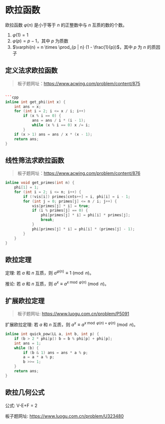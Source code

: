 # 欧拉函数

欧拉函数 $\varphi(n)$ 是小于等于 $n$ 的正整数中与 $n$ 互质的数的个数。

1. $\varphi(1) = 1$
2. $\varphi(p) = p - 1$，其中 $p$ 为质数
3. $\varphi(n) = n \times \prod_{p | n} (1 - \frac{1}{p})$，其中 $p$ 为 $n$ 的质因子

## 定义法求欧拉函数

> 板子题网址：https://www.acwing.com/problem/content/875

```cpp

```cpp
inline int get_phi(int x) {
    int ans = x;
    for (int i = 2; i <= x / i; i++)
        if (x % i == 0) {
            ans = ans / i * (i - 1);
            while (x % i == 0) x /= i;
        }
    if (x > 1) ans = ans / x * (x - 1);
    return ans;
}
```

## 线性筛法求欧拉函数

> 板子题网址：https://www.acwing.com/problem/content/876

```cpp
inline void get_primes(int n) {
    phi[1] = 1;
    for (int i = 2; i <= n; i++) {
        if (!vis[i]) primes[cnts++] = i, phi[i] = i - 1;
        for (int j = 0; primes[j] <= n / i; j++) {
            vis[primes[j] * i] = true;
            if (i % primes[j] == 0) {
                phi[primes[j] * i] = phi[i] * primes[j];
                break;
            }
            phi[primes[j] * i] = phi[i] * (primes[j] - 1);
        }
    }
}
```

## 欧拉定理

定理: 若 $a$ 和 $n$ 互质，则 $a^{\varphi(n)} \equiv 1 \pmod{n}$。

推论: 若 $a$ 和 $n$ 互质，则 $a^x \equiv a^{x \bmod \varphi(n)} \pmod{n}$。

## 扩展欧拉定理

> 板子题网址: https://www.luogu.com.cn/problem/P5091

扩展欧拉定理: 若 $a$ 和 $n$ 互质，则 $a^x \equiv a^{x \bmod \varphi(n) + \varphi(n)} \pmod{n}$。

```cpp
inline int quick_pow(LL a, int b, int p) {
    if (b > 2 * phi[p]) b = b % phi[p] + phi[p];
    int ans = 1;
    while (b) {
        if (b & 1) ans = ans * a % p;
        a = a * a % p;
        b >>= 1;
    }
    return ans;
}
```

## 欧拉几何公式

公式: V-E+F = 2

板子题网址: https://www.luogu.com.cn/problem/U323480
